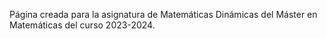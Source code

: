 Página creada para la asignatura de Matemáticas Dinámicas del Máster en Matemáticas del curso 2023-2024.
